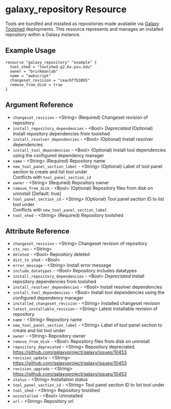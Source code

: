 # galaxy_repository Resource

Tools are bundled and installed as repositories made available via [Galaxy Toolshed](https://toolshed.g2.bx.psu.edu/) deployments. This resource represents and manages an installed repository within a Galaxy instance.

## Example Usage

```hcl
resource "galaxy_repository" "example" {
  tool_shed = "toolshed.g2.bx.psu.edu"
  owner = "brinkmanlab"
  name = "awkscript"
  changeset_revision = "ceac6ffb3865"
  remove_from_disk = true
}
```

## Argument Reference

* `changeset_revision` - &lt;String&gt; (Required) Changeset revision of repository  
* `install_repository_dependencies` - &lt;Bool&gt; *Depreciated* (Optional) Install repository dependencies from toolshed  
* `install_resolver_dependencies` - &lt;Bool&gt; (Optional) Install resolver dependencies  
* `install_tool_dependencies` - &lt;Bool&gt; (Optional) Install tool dependencies using the configured dependency manager  
* `name` - &lt;String&gt; (Required) Repository name  
* `new_tool_panel_section_label` - &lt;String&gt; (Optional) Label of tool panel section to create and list tool under  
  Conflicts with `tool_panel_section_id`  
* `owner` - &lt;String&gt; (Required) Repository owner  
* `remove_from_disk` - &lt;Bool&gt; (Optional) Repository files from disk on uninstall \[Default: true]  
* `tool_panel_section_id` - &lt;String&gt; (Optional) Tool panel section ID to list tool under  
  Conflicts with `new_tool_panel_section_label`  
* `tool_shed` - &lt;String&gt; (Required) Repository toolshed  


## Attribute Reference

* `changeset_revision` - &lt;String&gt; Changeset revision of repository  
* `ctx_rev` - &lt;String&gt;   
* `deleted` - &lt;Bool&gt; Repository deleted  
* `dist_to_shed` - &lt;Bool&gt;   
* `error_message` - &lt;String&gt; Install error message  
* `include_datatypes` - &lt;Bool&gt; Repository includes datatypes  
* `install_repository_dependencies` - &lt;Bool&gt; *Depreciated* Install repository dependencies from toolshed  
* `install_resolver_dependencies` - &lt;Bool&gt; Install resolver dependencies  
* `install_tool_dependencies` - &lt;Bool&gt; Install tool dependencies using the configured dependency manager  
* `installed_changeset_revision` - &lt;String&gt; Installed changeset revision  
* `latest_installable_revision` - &lt;String&gt; Latest installable revision of repository  
* `name` - &lt;String&gt; Repository name  
* `new_tool_panel_section_label` - &lt;String&gt; Label of tool panel section to create and list tool under  
* `owner` - &lt;String&gt; Repository owner  
* `remove_from_disk` - &lt;Bool&gt; Repository files from disk on uninstall  
* `repository_deprecated` - &lt;String&gt; Repository depreciated. https://github.com/galaxyproject/galaxy/issues/10453  
* `revision_update` - &lt;String&gt; https://github.com/galaxyproject/galaxy/issues/10453  
* `revision_upgrade` - &lt;String&gt; https://github.com/galaxyproject/galaxy/issues/10453  
* `status` - &lt;String&gt; Installation status  
* `tool_panel_section_id` - &lt;String&gt; Tool panel section ID to list tool under  
* `tool_shed` - &lt;String&gt; Repository toolshed  
* `uninstalled` - &lt;Bool&gt; Uninstalled  
* `url` - &lt;String&gt; Repository url  

